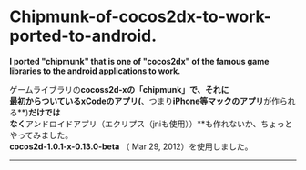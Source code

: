 Chipmunk-of-cocos2dx-to-work-ported-to-android.
=============================
**I  ported    "chipmunk"   that is one of  "cocos2dx"  of the famous game libraries to the android applications to work.**
  
ゲームライブラリの**cocoss2d-xの「chipmunk」**で、それに  
最初からついている**xCodeのアプリ(**、つまり**iPhone等マックのアプリ**が作られる**)**だけでは  
なく**アンドロイドアプリ（エクリプス（jniも使用））**も作れないか、ちょっとやってみました。  
**cocos2d-1.0.1-x-0.13.0-beta** （ Mar 29, 2012）を使用しました。  


***
